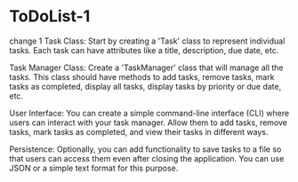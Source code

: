 # ToDoList-1
change 1
Task Class: Start by creating a 'Task' class to represent individual tasks. Each task can have attributes like a title, description, due date, etc.

Task Manager Class: Create a 'TaskManager' class that will manage all the tasks. This class should have methods to add tasks, remove tasks, mark tasks as completed, display all tasks, display tasks by priority or due date, etc.

User Interface: You can create a simple command-line interface (CLI) where users can interact with your task manager. Allow them to add tasks, remove tasks, mark tasks as completed, and view their tasks in different ways.

Persistence: Optionally, you can add functionality to save tasks to a file so that users can access them even after closing the application. You can use JSON or a simple text format for this purpose.
